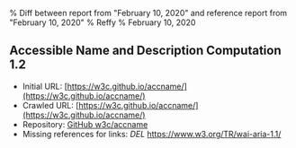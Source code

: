 % Diff between report from "February 10, 2020" and reference report from "February 10, 2020"
% Reffy
% February 10, 2020

## Accessible Name and Description Computation 1.2

- Initial URL: [https://w3c.github.io/accname/](https://w3c.github.io/accname/)
- Crawled URL: [https://w3c.github.io/accname/](https://w3c.github.io/accname/)
- Repository: [GitHub w3c/accname](https://github.com/w3c/accname)
- Missing references for links: *DEL* https://www.w3.org/TR/wai-aria-1.1/


